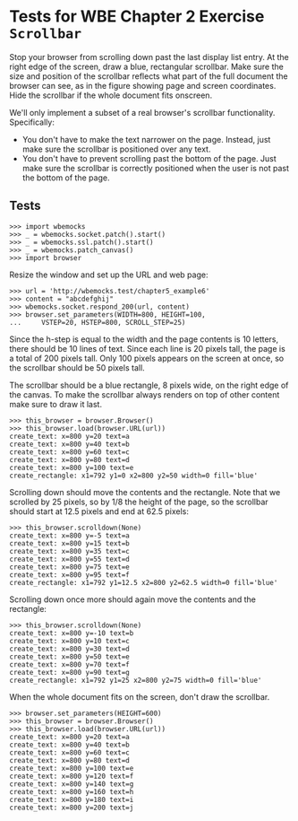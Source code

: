 Tests for WBE Chapter 2 Exercise `Scrollbar`
=======================

Stop your browser from scrolling down past the last display
list entry. At the right edge of the screen, draw a blue,
rectangular scrollbar. Make sure the size and position of the
scrollbar reflects what part of the full document the browser
can see, as in the figure showing page and screen coordinates.
Hide the scrollbar if the whole document fits onscreen.

We'll only implement a subset of a real browser's scrollbar functionality. Specifically:

- You don't have to make the text narrower on the page. Instead, just make sure the scrollbar is positioned over any text.
- You don't have to prevent scrolling past the bottom of the page. Just make sure the scrollbar is correctly positioned when the user is not past the bottom of the page.

Tests
-----

    >>> import wbemocks
    >>> _ = wbemocks.socket.patch().start()
    >>> _ = wbemocks.ssl.patch().start()
    >>> _ = wbemocks.patch_canvas()
    >>> import browser

Resize the window and set up the URL and web page:


    >>> url = 'http://wbemocks.test/chapter5_example6'
    >>> content = "abcdefghij"
    >>> wbemocks.socket.respond_200(url, content)
    >>> browser.set_parameters(WIDTH=800, HEIGHT=100,
    ...     VSTEP=20, HSTEP=800, SCROLL_STEP=25)

Since the h-step is equal to the width and the page contents is 10
letters, there should be 10 lines of text. Since each line is 20
pixels tall, the page is a total of 200 pixels tall. Only 100 pixels
appears on the screen at once, so the scrollbar should be 50 pixels
tall.

The scrollbar should be a blue rectangle, 8 pixels wide, on the right
edge of the canvas. To make the scrollbar always renders on top of
other content make sure to draw it last.

    >>> this_browser = browser.Browser()
    >>> this_browser.load(browser.URL(url))
    create_text: x=800 y=20 text=a
    create_text: x=800 y=40 text=b
    create_text: x=800 y=60 text=c
    create_text: x=800 y=80 text=d
    create_text: x=800 y=100 text=e
    create_rectangle: x1=792 y1=0 x2=800 y2=50 width=0 fill='blue'

Scrolling down should move the contents and the rectangle. Note that
we scrolled by 25 pixels, so by 1/8 the height of the page, so the
scrollbar should start at 12.5 pixels and end at 62.5 pixels:
    
    >>> this_browser.scrolldown(None)
    create_text: x=800 y=-5 text=a
    create_text: x=800 y=15 text=b
    create_text: x=800 y=35 text=c
    create_text: x=800 y=55 text=d
    create_text: x=800 y=75 text=e
    create_text: x=800 y=95 text=f
    create_rectangle: x1=792 y1=12.5 x2=800 y2=62.5 width=0 fill='blue'

Scrolling down once more should again move the contents and the rectangle:
    
    >>> this_browser.scrolldown(None)
    create_text: x=800 y=-10 text=b
    create_text: x=800 y=10 text=c
    create_text: x=800 y=30 text=d
    create_text: x=800 y=50 text=e
    create_text: x=800 y=70 text=f
    create_text: x=800 y=90 text=g
    create_rectangle: x1=792 y1=25 x2=800 y2=75 width=0 fill='blue'

When the whole document fits on the screen, don't draw the scrollbar.

	>>> browser.set_parameters(HEIGHT=600)
    >>> this_browser = browser.Browser()
    >>> this_browser.load(browser.URL(url))
    create_text: x=800 y=20 text=a
    create_text: x=800 y=40 text=b
    create_text: x=800 y=60 text=c
    create_text: x=800 y=80 text=d
    create_text: x=800 y=100 text=e
    create_text: x=800 y=120 text=f
    create_text: x=800 y=140 text=g
    create_text: x=800 y=160 text=h
    create_text: x=800 y=180 text=i
    create_text: x=800 y=200 text=j
